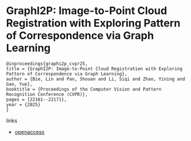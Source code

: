 # GraphI2P: Image-to-Point Cloud Registration with Exploring Pattern of Correspondence via Graph Learning

```
@inproceedings{graphi2p_cvpr25,
title = {GraphI2P: Image-to-Point Cloud Registration with Exploring Pattern of Correspondence via Graph Learning},
author = {Bie, Lin and Pan, Shouan and Li, Siqi and Zhao, Yining and Gao, Yue},
booktitle = {Proceedings of the Computer Vision and Pattern Recognition Conference (CVPR)},
pages = {22161--22171},
year = {2025}
}
```

links
- [openaccess](https://openaccess.thecvf.com//content/CVPR2025/html/Bie_GraphI2P_Image-to-Point_Cloud_Registration_with_Exploring_Pattern_of_Correspondence_via_CVPR_2025_paper.html)
